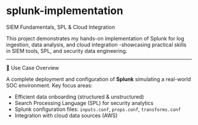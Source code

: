 # splunk-implementation
SIEM Fundamentals, SPL &amp; Cloud Integration

This project demonstrates my hands-on implementation of Splunk for log ingestion, data analysis, and cloud integration -showcasing practical skills in SIEM tools, SPL, and security data engineering.

------------------------------------------------------------------------------------------------------------------------

🔧 Use Case Overview

A complete deployment and configuration of **Splunk** simulating a real-world SOC environment. 
Key focus areas:

- Efficient data onboarding (structured & unstructured)
- Search Processing Language (SPL) for security analytics
- Splunk configuration files: `inputs.conf`, `props.conf`, `transforms.conf`
- Integration with cloud data sources (AWS)
